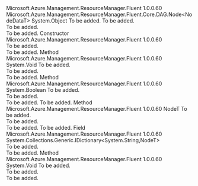 <Type Name="Graph&lt;NodeDataT,NodeT&gt;" FullName="Microsoft.Azure.Management.ResourceManager.Fluent.Core.DAG.Graph&lt;NodeDataT,NodeT&gt;">
  <TypeSignature Language="C#" Value="public class Graph&lt;NodeDataT,NodeT&gt; where NodeT : Node&lt;NodeDataT&gt;" />
  <TypeSignature Language="ILAsm" Value=".class public auto ansi beforefieldinit Graph`2&lt;NodeDataT, (class Microsoft.Azure.Management.ResourceManager.Fluent.Core.DAG.Node`1&lt;!NodeDataT&gt;) NodeT&gt; extends System.Object" />
  <TypeSignature Language="DocId" Value="T:Microsoft.Azure.Management.ResourceManager.Fluent.Core.DAG.Graph`2" />
  <TypeSignature Language="VB.NET" Value="Public Class Graph(Of NodeDataT, NodeT)" />
  <TypeSignature Language="F#" Value="type Graph&lt;'NodeDataT, 'NodeT (requires 'NodeT :&gt; Node&lt;'NodeDataT&gt;)&gt; = class" />
  <AssemblyInfo>
    <AssemblyName>Microsoft.Azure.Management.ResourceManager.Fluent</AssemblyName>
    <AssemblyVersion>1.0.0.60</AssemblyVersion>
  </AssemblyInfo>
  <TypeParameters>
    <TypeParameter Name="NodeDataT" />
    <TypeParameter Name="NodeT">
      <Constraints>
        <BaseTypeName>Microsoft.Azure.Management.ResourceManager.Fluent.Core.DAG.Node&lt;NodeDataT&gt;</BaseTypeName>
      </Constraints>
    </TypeParameter>
  </TypeParameters>
  <Base>
    <BaseTypeName>System.Object</BaseTypeName>
  </Base>
  <Interfaces />
  <Docs>
    <typeparam name="NodeDataT">To be added.</typeparam>
    <typeparam name="NodeT">To be added.</typeparam>
    <summary>To be added.</summary>
    <remarks>To be added.</remarks>
  </Docs>
  <Members>
    <Member MemberName=".ctor">
      <MemberSignature Language="C#" Value="public Graph ();" />
      <MemberSignature Language="ILAsm" Value=".method public hidebysig specialname rtspecialname instance void .ctor() cil managed" />
      <MemberSignature Language="DocId" Value="M:Microsoft.Azure.Management.ResourceManager.Fluent.Core.DAG.Graph`2.#ctor" />
      <MemberSignature Language="VB.NET" Value="Public Sub New ()" />
      <MemberType>Constructor</MemberType>
      <AssemblyInfo>
        <AssemblyName>Microsoft.Azure.Management.ResourceManager.Fluent</AssemblyName>
        <AssemblyVersion>1.0.0.60</AssemblyVersion>
      </AssemblyInfo>
      <Parameters />
      <Docs>
        <summary>To be added.</summary>
        <remarks>To be added.</remarks>
      </Docs>
    </Member>
    <Member MemberName="AddNode">
      <MemberSignature Language="C#" Value="public void AddNode (NodeT node);" />
      <MemberSignature Language="ILAsm" Value=".method public hidebysig instance void AddNode(!NodeT node) cil managed" />
      <MemberSignature Language="DocId" Value="M:Microsoft.Azure.Management.ResourceManager.Fluent.Core.DAG.Graph`2.AddNode(`1)" />
      <MemberSignature Language="VB.NET" Value="Public Sub AddNode (node As NodeT)" />
      <MemberSignature Language="F#" Value="member this.AddNode : 'NodeT -&gt; unit" Usage="graph.AddNode node" />
      <MemberType>Method</MemberType>
      <AssemblyInfo>
        <AssemblyName>Microsoft.Azure.Management.ResourceManager.Fluent</AssemblyName>
        <AssemblyVersion>1.0.0.60</AssemblyVersion>
      </AssemblyInfo>
      <ReturnValue>
        <ReturnType>System.Void</ReturnType>
      </ReturnValue>
      <Parameters>
        <Parameter Name="node" Type="NodeT" />
      </Parameters>
      <Docs>
        <param name="node">To be added.</param>
        <summary>To be added.</summary>
        <remarks>To be added.</remarks>
      </Docs>
    </Member>
    <Member MemberName="Contains">
      <MemberSignature Language="C#" Value="public bool Contains (string key);" />
      <MemberSignature Language="ILAsm" Value=".method public hidebysig instance bool Contains(string key) cil managed" />
      <MemberSignature Language="DocId" Value="M:Microsoft.Azure.Management.ResourceManager.Fluent.Core.DAG.Graph`2.Contains(System.String)" />
      <MemberSignature Language="VB.NET" Value="Public Function Contains (key As String) As Boolean" />
      <MemberSignature Language="F#" Value="member this.Contains : string -&gt; bool" Usage="graph.Contains key" />
      <MemberType>Method</MemberType>
      <AssemblyInfo>
        <AssemblyName>Microsoft.Azure.Management.ResourceManager.Fluent</AssemblyName>
        <AssemblyVersion>1.0.0.60</AssemblyVersion>
      </AssemblyInfo>
      <ReturnValue>
        <ReturnType>System.Boolean</ReturnType>
      </ReturnValue>
      <Parameters>
        <Parameter Name="key" Type="System.String" />
      </Parameters>
      <Docs>
        <param name="key">To be added.</param>
        <summary>To be added.</summary>
        <returns>To be added.</returns>
        <remarks>To be added.</remarks>
      </Docs>
    </Member>
    <Member MemberName="GetNode">
      <MemberSignature Language="C#" Value="public NodeT GetNode (string key);" />
      <MemberSignature Language="ILAsm" Value=".method public hidebysig instance !NodeT GetNode(string key) cil managed" />
      <MemberSignature Language="DocId" Value="M:Microsoft.Azure.Management.ResourceManager.Fluent.Core.DAG.Graph`2.GetNode(System.String)" />
      <MemberSignature Language="VB.NET" Value="Public Function GetNode (key As String) As NodeT" />
      <MemberSignature Language="F#" Value="member this.GetNode : string -&gt; 'NodeT" Usage="graph.GetNode key" />
      <MemberType>Method</MemberType>
      <AssemblyInfo>
        <AssemblyName>Microsoft.Azure.Management.ResourceManager.Fluent</AssemblyName>
        <AssemblyVersion>1.0.0.60</AssemblyVersion>
      </AssemblyInfo>
      <ReturnValue>
        <ReturnType>NodeT</ReturnType>
      </ReturnValue>
      <Parameters>
        <Parameter Name="key" Type="System.String" />
      </Parameters>
      <Docs>
        <param name="key">To be added.</param>
        <summary>To be added.</summary>
        <returns>To be added.</returns>
        <remarks>To be added.</remarks>
      </Docs>
    </Member>
    <Member MemberName="graph">
      <MemberSignature Language="C#" Value="protected System.Collections.Generic.IDictionary&lt;string,NodeT&gt; graph;" />
      <MemberSignature Language="ILAsm" Value=".field family class System.Collections.Generic.IDictionary`2&lt;string, !NodeT&gt; graph" />
      <MemberSignature Language="DocId" Value="F:Microsoft.Azure.Management.ResourceManager.Fluent.Core.DAG.Graph`2.graph" />
      <MemberSignature Language="VB.NET" Value="Protected graph As IDictionary(Of String, NodeT) " />
      <MemberSignature Language="F#" Value="val mutable graph : System.Collections.Generic.IDictionary&lt;string, 'NodeT (requires 'NodeT :&gt; Microsoft.Azure.Management.ResourceManager.Fluent.Core.DAG.Node&lt;'NodeDataT&gt;)&gt;" Usage="Microsoft.Azure.Management.ResourceManager.Fluent.Core.DAG.Graph&lt;'NodeDataT, 'NodeT (requires 'NodeT :&gt; Microsoft.Azure.Management.ResourceManager.Fluent.Core.DAG.Node&lt;'NodeDataT&gt;)&gt;.graph" />
      <MemberType>Field</MemberType>
      <AssemblyInfo>
        <AssemblyName>Microsoft.Azure.Management.ResourceManager.Fluent</AssemblyName>
        <AssemblyVersion>1.0.0.60</AssemblyVersion>
      </AssemblyInfo>
      <ReturnValue>
        <ReturnType>System.Collections.Generic.IDictionary&lt;System.String,NodeT&gt;</ReturnType>
      </ReturnValue>
      <Docs>
        <summary>To be added.</summary>
        <remarks>To be added.</remarks>
      </Docs>
    </Member>
    <Member MemberName="Visit">
      <MemberSignature Language="C#" Value="public void Visit (Action&lt;NodeT&gt; visitor);" />
      <MemberSignature Language="ILAsm" Value=".method public hidebysig instance void Visit(class System.Action`1&lt;!NodeT&gt; visitor) cil managed" />
      <MemberSignature Language="DocId" Value="M:Microsoft.Azure.Management.ResourceManager.Fluent.Core.DAG.Graph`2.Visit(System.Action{`1})" />
      <MemberSignature Language="VB.NET" Value="Public Sub Visit (visitor As Action(Of NodeT))" />
      <MemberSignature Language="F#" Value="member this.Visit : Action&lt;'NodeT (requires 'NodeT :&gt; Microsoft.Azure.Management.ResourceManager.Fluent.Core.DAG.Node&lt;'NodeDataT&gt;)&gt; -&gt; unit" Usage="graph.Visit visitor" />
      <MemberType>Method</MemberType>
      <AssemblyInfo>
        <AssemblyName>Microsoft.Azure.Management.ResourceManager.Fluent</AssemblyName>
        <AssemblyVersion>1.0.0.60</AssemblyVersion>
      </AssemblyInfo>
      <ReturnValue>
        <ReturnType>System.Void</ReturnType>
      </ReturnValue>
      <Parameters>
        <Parameter Name="visitor" Type="System.Action&lt;NodeT&gt;" />
      </Parameters>
      <Docs>
        <param name="visitor">To be added.</param>
        <summary>To be added.</summary>
        <remarks>To be added.</remarks>
      </Docs>
    </Member>
  </Members>
</Type>